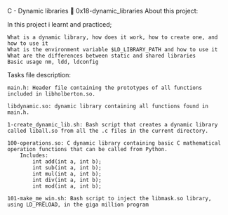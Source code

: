 C - Dynamic libraries 📃 0x18-dynamic_libraries
About this project:

In this project i learnt and practiced;

    What is a dynamic library, how does it work, how to create one, and how to use it
    What is the environment variable $LD_LIBRARY_PATH and how to use it
    What are the differences between static and shared libraries
    Basic usage nm, ldd, ldconfig

Tasks file description:

    main.h: Header file containing the prototypes of all functions included in libholberton.so.

    libdynamic.so: dynamic library containing all functions found in main.h.

    1-create_dynamic_lib.sh: Bash script that creates a dynamic library called liball.so from all the .c files in the current directory.

    100-operations.so: C dynamic library containing basic C mathematical operation functions that can be called from Python.
        Includes:
            int add(int a, int b);
            int sub(int a, int b);
            int mul(int a, int b);
            int div(int a, int b);
            int mod(int a, int b);

    101-make_me_win.sh: Bash script to inject the libmask.so library, using LD_PRELOAD, in the giga million program

